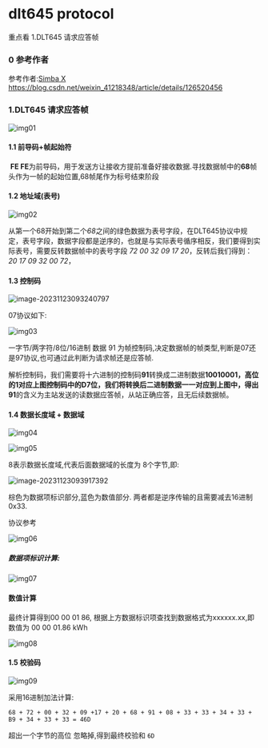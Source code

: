 # dlt645 protocol

重点看 1.DLT645 请求应答帧

### 0 参考作者

参考作者:[Simba X](https://blog.csdn.net/weixin_41218348) https://blog.csdn.net/weixin_41218348/article/details/126520456

### 1.DLT645 请求应答帧

![img01](D:\ProJects\Android\AndroidLearn\AndroidModel\AndroidModel\app\src\main\java\com\example\androidmodel\protocol\dlt645\.assets\img01.png)

#### 1.1 前导码+帧起始符

​	**FE FE**为前导码，用于发送方让接收方提前准备好接收数据.寻找数据帧中的**68**帧头作为一帧的起始位置,68帧尾作为标号结束阶段

#### 1.2 地址域(表号)

![img02](D:\ProJects\Android\AndroidLearn\AndroidModel\AndroidModel\app\src\main\java\com\example\androidmodel\protocol\dlt645\.assets\img02.png)

 从第一个68开始到第二个*68*之间的绿色数据为表号字段，在DLT645协议中规定，表号字段，数据字段都是逆序的，也就是与实际表号循序相反，我们要得到实际表号，需要反转数据帧中的表号字段 *72 00 32 09 17 20*，反转后我们得到：*20 17 09 32 00 72*，

#### 1.3 控制码

![image-20231123093240797](C:\Users\Administrator\Desktop\协议.assets\协议.assets\image-20231123093240797.png)

07协议如下:

![img03](D:\ProJects\Android\AndroidLearn\AndroidModel\AndroidModel\app\src\main\java\com\example\androidmodel\protocol\dlt645\.assets\img03.png)

一字节/两字符/8位/16进制 数据 91 为帧控制码,决定数据帧的帧类型,判断是07还是97协议,也可通过此判断为请求帧还是应答帧. 

解析控制码，我们需要将十六进制的控制码**91**转换成二进制数据**10010001，**高位的1对应上图控制码中的D7位，我们将转换后二进制数据一一对应到上图中，得出**91**的含义为主站发送的读数据应答帧，从站正确应答，且无后续数据帧。

#### 1.4 数据长度域 + 数据域

![img04](D:\ProJects\Android\AndroidLearn\AndroidModel\AndroidModel\app\src\main\java\com\example\androidmodel\protocol\dlt645\.assets\img04.png)

![img05](D:\ProJects\Android\AndroidLearn\AndroidModel\AndroidModel\app\src\main\java\com\example\androidmodel\protocol\dlt645\.assets\img05.png)

8表示数据长度域,代表后面数据域的长度为 8个字节,即:

![image-20231123093917392](C:\Users\Administrator\Desktop\协议.assets\协议.assets\image-20231123093917392.png)

棕色为数据项标识部分,蓝色为数值部分.  两者都是逆序传输的且需要减去16进制 0x33.

协议参考

![img06](D:\ProJects\Android\AndroidLearn\AndroidModel\AndroidModel\app\src\main\java\com\example\androidmodel\protocol\dlt645\.assets\img06.png)

##### 数据项标识计算:

![img07](D:\ProJects\Android\AndroidLearn\AndroidModel\AndroidModel\app\src\main\java\com\example\androidmodel\protocol\dlt645\.assets\img07.png)

#### 数值计算

最终计算得到00 00 01 86, 根据上方数据标识项查找到数据格式为xxxxxx.xx,即数值为 00 00 01.86 kWh

![img08](D:\ProJects\Android\AndroidLearn\AndroidModel\AndroidModel\app\src\main\java\com\example\androidmodel\protocol\dlt645\.assets\img08.png)

#### 1.5 校验码

![img09](D:\ProJects\Android\AndroidLearn\AndroidModel\AndroidModel\app\src\main\java\com\example\androidmodel\protocol\dlt645\.assets\img09.png)

采用16进制加法计算:

`68 + 72 + 00 + 32 + 09 +17 + 20 + 68 + 91 + 08 + 33 + 33 + 34 + 33 + B9 + 34 + 33 + 33 = 46D`

超出一个字节的高位 忽略掉,得到最终校验和 `6D`